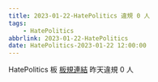 ```yaml
---
title: 2023-01-22-HatePolitics 違規 0 人
tags:
    - HatePolitics
abbrlink: 2023-01-22-HatePolitics
date: HatePolitics-2023-01-22 12:00:00
---
```

HatePolitics 板 [板規連結](https://www.ptt.cc/bbs/HatePolitics/M.1617115262.A.D60.html)
昨天違規 0 人

